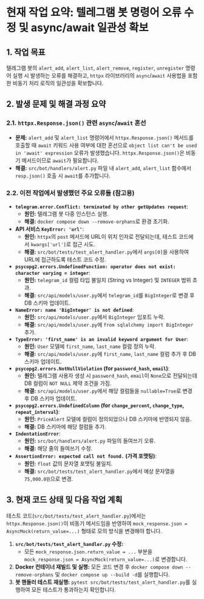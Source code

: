# 현재 작업 요약: 텔레그램 봇 명령어 오류 수정 및 async/await 일관성 확보

## 1. 작업 목표
텔레그램 봇의 `alert_add`, `alert_list`, `alert_remove`, `register`, `unregister` 명령어 실행 시 발생하는 오류를 해결하고, `httpx` 라이브러리의 `async`/`await` 사용법을 포함한 비동기 처리 로직의 일관성을 확보합니다.

## 2. 발생 문제 및 해결 과정 요약

### 2.1. `httpx.Response.json()` 관련 `async`/`await` 혼선
*   **문제:** `alert_add` 및 `alert_list` 명령어에서 `httpx.Response.json()` 메서드를 호출할 때 `await` 키워드 사용 여부에 대한 혼선으로 `object list can't be used in 'await' expression` 오류가 발생했습니다. `httpx.Response.json()`은 비동기 메서드이므로 `await`가 필요합니다.
*   **해결:** `src/bot/handlers/alert.py` 파일 내 `alert_add`, `alert_list` 함수에서 `resp.json()` 호출 시 `await`를 추가합니다.

### 2.2. 이전 작업에서 발생했던 주요 오류들 (참고용)

*   **`telegram.error.Conflict: terminated by other getUpdates request`**:
    *   **원인:** 텔레그램 봇 다중 인스턴스 실행.
    *   **해결:** `docker compose down --remove-orphans`로 환경 초기화.
*   **API 서비스 `KeyError: 'url'`**:
    *   **원인:** `httpx`의 `post` 메서드에 URL이 위치 인자로 전달되는데, 테스트 코드에서 `kwargs['url']`로 접근 시도.
    *   **해결:** `src/bot/tests/test_alert_handler.py`에서 `args[0]`을 사용하여 URL에 접근하도록 테스트 코드 수정.
*   **`psycopg2.errors.UndefinedFunction: operator does not exist: character varying = integer`**:
    *   **원인:** `telegram_id` 컬럼 타입 불일치 (String vs Integer) 및 `INTEGER` 범위 초과.
    *   **해결:** `src/api/models/user.py`에서 `telegram_id`를 `BigInteger`로 변경 후 DB 스키마 업데이트.
*   **`NameError: name 'BigInteger' is not defined`**:
    *   **원인:** `src/api/models/user.py`에서 `BigInteger` 임포트 누락.
    *   **해결:** `src/api/models/user.py`에 `from sqlalchemy import BigInteger` 추가.
*   **`TypeError: 'first_name' is an invalid keyword argument for User`**:
    *   **원인:** `User` 모델에 `first_name`, `last_name` 컬럼 정의 누락.
    *   **해결:** `src/api/models/user.py`에 `first_name`, `last_name` 컬럼 추가 후 DB 스키마 업데이트.
*   **`psycopg2.errors.NotNullViolation` (for `password_hash`, `email`)**:
    *   **원인:** 텔레그램 사용자 생성 시 `password_hash`, `email`이 `None`으로 전달되는데 DB 컬럼이 `NOT NULL` 제약 조건을 가짐.
    *   **해결:** `src/api/models/user.py`에서 해당 컬럼들을 `nullable=True`로 변경 후 DB 스키마 업데이트.
*   **`psycopg2.errors.UndefinedColumn` (for `change_percent`, `change_type`, `repeat_interval`)**:
    *   **원인:** `PriceAlert` 모델에 컬럼이 정의되었으나 DB 스키마에 반영되지 않음.
    *   **해결:** DB 스키마에 해당 컬럼들 추가.
*   **`IndentationError`**:
    *   **원인:** `src/bot/handlers/alert.py` 파일의 들여쓰기 오류.
    *   **해결:** 해당 줄의 들여쓰기 수정.
*   **`AssertionError: expected call not found.` (가격 포맷팅)**:
    *   **원인:** `float` 값의 문자열 포맷팅 불일치.
    *   **해결:** `src/bot/tests/test_alert_handler.py`에서 예상 문자열을 `75,000.0원`으로 변경.

## 3. 현재 코드 상태 및 다음 작업 계획

테스트 코드(`src/bot/tests/test_alert_handler.py`)에서는 `httpx.Response.json()`이 비동기 메서드임을 반영하여 `mock_response.json = AsyncMock(return_value=...)` 형태로 모의 방식을 변경해야 합니다.

1.  **`src/bot/tests/test_alert_handler.py` 수정:**
    *   모든 `mock_response.json.return_value = ...` 부분을 `mock_response.json = AsyncMock(return_value=...)`로 변경합니다.
2.  **Docker 컨테이너 재빌드 및 실행:** 모든 코드 변경 후 `docker compose down --remove-orphans` 및 `docker compose up --build -d`를 실행합니다.
3.  **봇 핸들러 테스트 재실행:** `pytest src/bot/tests/test_alert_handler.py`를 실행하여 모든 테스트가 통과하는지 확인합니다.
